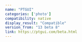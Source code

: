 ```yaml
---
name: "PTGUI"
categories: ['photo']
compatibility: native
display_result: "Compatible"
version_from: "13 beta 8"
link: https://ptgui.com/beta.html
---
```

